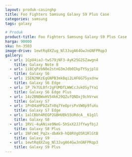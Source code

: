 ```yaml
---
layout: produk-casinghp
title: Foo Fighters Samsung Galaxy S9 Plus Case
categories: samsung
tags: galaxy

# Produk
product-title: Foo Fighters Samsung Galaxy S9 Plus Case
harga: 90000
sku: hn-3503
image-drive: 1ewtRq8XZug_Nl3JugA64GwJnGNFPRqp3
gallery:
  - url: 1CpU4iaJ-twS79jNF3-AyK25G2SZawgn4
    title: Galaxy Note 8
  - url: 1i8CqPzbN0e2stnG3mJdb0IkpTYSyjplU
    title: Galaxy S6
  - url: 15EN2NKzEgGNPB3mkBqi2LHF6G7Syxdnw
    title: Galaxy S6 Edge
  - url: 1P_7k7UL0fr2gFUMDfLWWCcJukOSy7Ya1
    title: Galaxy S6 Edge Plus
  - url: 14z2BNBWxHV54kKJ9QZufQNDxj9chVrwx
    title: Galaxy S7
  - url: 1PnO4aHPbZaTn0q7YeOprsPxVW0p9fuXu
    title: Galaxy S7 Edge
  - url: 1alCBbh4REGP2GBHUBk55URdcA__61g1l
    title: Galaxy S8
  - url: 1RVi-4uANixe9NeG-5hSxX2JJfYwyfbjJ
    title: Galaxy S8 Plus
  - url: 1NFcWd_Pq2x-dbAk9-hQ8RVgO5R1RlGtB
    title: Galaxy S9
  - url: 1ewtRq8XZug_Nl3JugA64GwJnGNFPRqp3
    title: Galaxy S9 Plus
---
```


